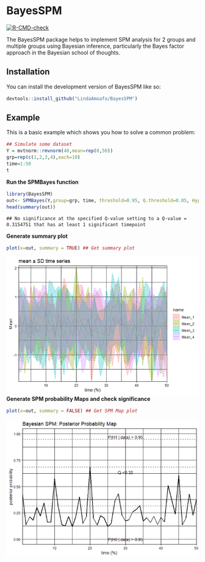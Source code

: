 
# BayesSPM

<!-- badges: start -->

[![R-CMD-check](https://github.com/LindaAmoafo/BayesSPM/actions/workflows/R-CMD-check.yaml/badge.svg)](https://github.com/LindaAmoafo/BayesSPM/actions/workflows/R-CMD-check.yaml)
<!-- badges: end -->

The BayesSPM package helps to implement SPM analysis for 2 groups and
multiple groups using Bayesian inference, particularly the Bayes factor
approach in the Bayesian school of thoughts.

## Installation

You can install the development version of BayesSPM like so:

``` r
devtools::install_github("LindaAmoafo/BayesSPM")
```

## Example

This is a basic example which shows you how to solve a common problem:

``` r
## Simulate some dataset
Y = mvtnorm::rmvnorm(40,mean=rep(0,50))
grp=rep(c(1,2,3,4),each=10)
time=1:50
t
```

**Run the SPMBayes function**

``` r
library(BayesSPM)
out<- SPMBayes(Y,group=grp, time, threshold=0.95, Q.threshold=0.05, Hypothesis="alt")
head(summary(out))
```

    ## No significance at the specified Q-value setting to a Q-value = 0.3154751 that has at least 1 significant timepoint

**Generate summary plot**

``` r
plot(x=out, summary = TRUE) ## Get summary plot
```

![](README_files/figure-gfm/unnamed-chunk-3-1.png)<!-- --> **Generate
SPM probability Maps and check significance**

``` r
plot(x=out, summary = FALSE) ## Get SPM Map plot
```

![](README_files/figure-gfm/unnamed-chunk-4-1.png)<!-- -->

